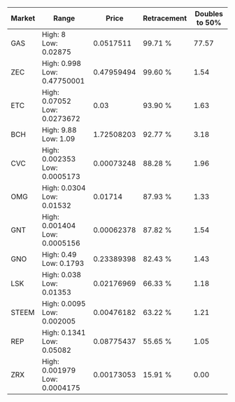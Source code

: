 | Market | Range | Price| Retracement | Doubles to 50% |
| --- | --- | --- | --- | --- |
| GAS | High: 8<br />Low: 0.02875 | 0.0517511 | 99.71 % | 77.57 |
| ZEC | High: 0.998<br />Low: 0.47750001 | 0.47959494 | 99.60 % | 1.54 |
| ETC | High: 0.07052<br />Low: 0.0273672 | 0.03 | 93.90 % | 1.63 |
| BCH | High: 9.88<br />Low: 1.09 | 1.72508203 | 92.77 % | 3.18 |
| CVC | High: 0.002353<br />Low: 0.0005173 | 0.00073248 | 88.28 % | 1.96 |
| OMG | High: 0.0304<br />Low: 0.01532 | 0.01714 | 87.93 % | 1.33 |
| GNT | High: 0.001404<br />Low: 0.0005156 | 0.00062378 | 87.82 % | 1.54 |
| GNO | High: 0.49<br />Low: 0.1793 | 0.23389398 | 82.43 % | 1.43 |
| LSK | High: 0.038<br />Low: 0.01353 | 0.02176969 | 66.33 % | 1.18 |
| STEEM | High: 0.0095<br />Low: 0.002005 | 0.00476182 | 63.22 % | 1.21 |
| REP | High: 0.1341<br />Low: 0.05082 | 0.08775437 | 55.65 % | 1.05 |
| ZRX | High: 0.001979<br />Low: 0.0004175 | 0.00173053 | 15.91 % | 0.00 |

